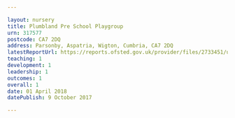 ```yaml
---

layout: nursery
title: Plumbland Pre School Playgroup
urn: 317577
postcode: CA7 2DQ
address: Parsonby, Aspatria, Wigton, Cumbria, CA7 2DQ
latestReportUrl: https://reports.ofsted.gov.uk/provider/files/2733451/urn/317577.pdf
teaching: 1
development: 1
leadership: 1
outcomes: 1
overall: 1
date: 01 April 2018 
datePublish: 9 October 2017

---
```


